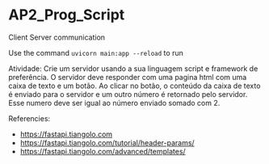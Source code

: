 # AP2_Prog_Script

Client Server communication

Use the command `uvicorn main:app --reload` to run

Atividade: Crie um servidor usando a sua linguagem script e framework de preferência. O servidor deve responder com uma pagina html com uma caixa de texto e um botão. Ao clicar no botão, o conteúdo da caixa de texto é enviado para o servidor e um outro número é retornado pelo servidor. Esse numero deve ser igual ao número enviado somado com 2.

Referencies:

- https://fastapi.tiangolo.com
- https://fastapi.tiangolo.com/tutorial/header-params/
- https://fastapi.tiangolo.com/advanced/templates/
